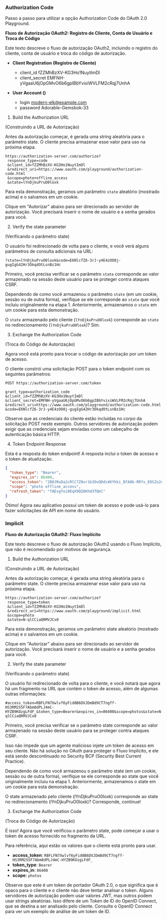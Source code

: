 ### Authorization Code

Passo a passo para utilizar a opção Authorization Code do OAuth 2.0 Playground.

**Fluxo de Autorização OAuth2: Registro de Cliente, Conta de Usuário e Troca de Código**

Este texto descreve o fluxo de autorização OAuth2, incluindo o registro do cliente, conta de usuário e troca do código
de autorização.

* **Client Registration (Registro de Cliente)**
    * client_id fZZMhBzXV-KG3Ho1NuytImDl
    * client_secret EMFNH-yVgaaU6jOpGMvO6b6gpIBbYvixiWVLFM2cRqj7UnhA

* **User Account ()**
    * login modern-elk@example.com
    * password Adorable-Gemsbok-33

1. Build the Authorization URL

(Construindo a URL de Autorização)

Antes da autorização começar, é gerada uma string aleatória para o parâmetro state. O cliente precisa armazenar esse
valor para uso na próxima etapa.

```
https://authorization-server.com/authorize?
 response_type=code
 &client_id=fZZMhBzXV-KG3Ho1NuytImDl
 &redirect_uri=https://www.oauth.com/playground/authorization-code.html
 &scope=photo+offline_access
 &state=lYnDjkuPruO0loxk
```

Para esta demonstração, geramos um parâmetro `state` aleatório (mostrado acima) e o salvamos em um cookie.

Clique em "Autorizar" abaixo para ser direcionado ao servidor de autorização. Você precisará inserir o nome de usuário e
a senha gerados para você.

2. Verify the state parameter

(Verificando o parâmetro state)

O usuário foi redirecionado de volta para o cliente, e você verá alguns parâmetros de consulta adicionais na URL:

```
?state=lYnDjkuPruO0loxk&code=E6NlcfZ6-3rJ-y4E4zOO8j-gugIgG42Hr3OkqdOtLsnBz1Hc
```

Primeiro, você precisa verificar se o parâmetro `state` corresponde ao valor armazenado na sessão deste usuário para se
proteger contra ataques CSRF.

Dependendo de como você armazenou o parâmetro `state` (em um cookie, sessão ou de outra forma), verifique se ele
corresponde ao `state` que você incluiu originalmente na etapa 1. Anteriormente, armazenamos o `state` em um cookie para
esta demonstração.

O `state` armazenado pelo cliente (`lYnDjkuPruO0loxk`) corresponde ao `state` no redirecionamento (`lYnDjkuPruO0loxk`)?
Sim.

3. Exchange the Authorization Code

(Troca do Código de Autorização)

Agora você está pronto para trocar o código de autorização por um token de acesso.

O cliente constrói uma solicitação POST para o token endpoint com os seguintes parâmetros:

```
POST https://authorization-server.com/token

grant_type=authorization_code
&client_id=fZZMhBzXV-KG3Ho1NuytImDl
&client_secret=EMFNH-yVgaaU6jOpGMvO6b6gpIBbYvixiWVLFM2cRqj7UnhA
&redirect_uri=https://www.oauth.com/playground/authorization-code.html
&code=E6NlcfZ6-3rJ-y4E4zOO8j-gugIgG42Hr3OkqdOtLsnBz1Hc
```

Observe que as credenciais do cliente estão incluídas no corpo da solicitação POST neste exemplo. Outros servidores de
autorização podem exigir que as credenciais sejam enviadas como um cabeçalho de autenticação básica HTTP.

4. Token Endpoint Response

Esta é a resposta do token endpoint! A resposta inclui o token de acesso e o token de atualização.

```json
{
  "token_type": "Bearer",
  "expires_in": 86400,
  "access_token": "2B0JRxDa2cRlC7Z0ur1b3OvQDdz4KYhki_BfA8b-RRfx_EOSZo2uIg-YTvnOddzf-KpPCUF8",
  "scope": "photo offline_access",
  "refresh_token": "fAEvgYoi0EqX9QI6Khd3TQml"
}
```

Ótimo! Agora seu aplicativo possui um token de acesso e pode usá-lo para fazer solicitações de API em nome do usuário.

### Implicit

**Fluxo de Autorização OAuth2: Fluxo Implícito**

Este texto descreve o fluxo de autorização OAuth2 usando o Fluxo Implícito, que não é recomendado por motivos de
segurança.

1. Build the Authorization URL

(Construindo a URL de Autorização)

Antes da autorização começar, é gerada uma string aleatória para o parâmetro state. O cliente precisa armazenar esse
valor para uso na próxima etapa.

```
https://authorization-server.com/authorize?
 response_type=token
 &client_id=fZZMhBzXV-KG3Ho1NuytImDl
 &redirect_uri=https://www.oauth.com/playground/implicit.html
 &scope=photo
 &state=N-qlCCiaQRMVJCx0
```

Para esta demonstração, geramos um parâmetro state aleatório (mostrado acima) e o salvamos em um cookie.

Clique em "Autorizar" abaixo para ser direcionado ao servidor de autorização. Você precisará inserir o nome de usuário e
a senha gerados para você.

2. Verify the state parameter

(Verificando o parâmetro state)

O usuário foi redirecionado de volta para o cliente, e você notará que agora há um fragmento na URL que contém o token
de acesso, além de algumas outras informações:

```
#access_token=RBFLFN7Xwlvf6yFid8B6DXJDmBd9CT7ngff-HS3RM2S5F7Abm8dPLJ4mC-HYZB9KOzgLFdF_&token_type=Bearer&expires_in=86400&scope=photos&state=N-qlCCiaQRMVJCx0
```

Primeiro, você precisa verificar se o parâmetro state corresponde ao valor armazenado na sessão deste usuário para se
proteger contra ataques CSRF.

Isso não impede que um agente malicioso injete um token de acesso em seu cliente. Não há solução no OAuth para proteger
o Fluxo Implícito, e ele está sendo descontinuado no Security BCP (Security Best Current Practice).

Dependendo de como você armazenou o parâmetro state (em um cookie, sessão ou de outra forma), verifique se ele
corresponde ao state que você originalmente incluiu na etapa 1. Anteriormente, armazenamos o state em um cookie para
esta demonstração.

O state armazenado pelo cliente (lYnDjkuPruO0loxk) corresponde ao state no redirecionamento (lYnDjkuPruO0loxk)?
Corresponde, continue!

3. Exchange the Authorization Code

(Troca do Código de Autorização)

É isso! Agora que você verificou o parâmetro state, pode começar a usar o token de acesso fornecido no fragmento da URL.

Para referência, aqui estão os valores que o cliente está pronto para usar.

* **access_token**: `RBFLFN7Xwlvf6yFid8B6DXJDmBd9CT7ngff-HS3RM2S5F7Abm8dPLJ4mC-HYZB9KOzgLFdF_`
* **token_type**: `Bearer`
* **expires_in**: `86400`
* **scope**: `photos`

Observe que este é um token de portador OAuth 2.0, o que significa que é opaco para o cliente e o cliente não deve
tentar analisar o token. Alguns servidores de autorização podem usar valores JWT, mas outros podem usar strings
aleatórias. Isso difere de um Token de ID do OpenID Connect, que se destina a ser analisado pelo cliente. Consulte o
OpenID Connect para ver um exemplo de análise de um token de ID.
